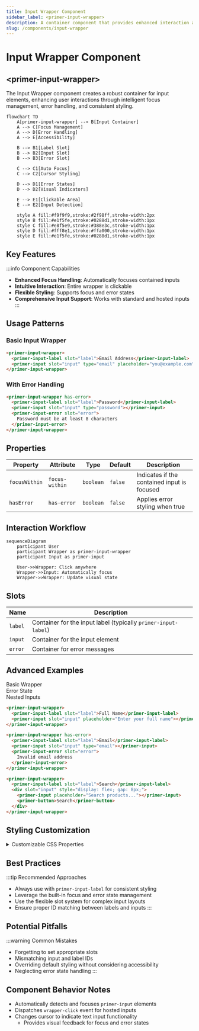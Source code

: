 ```yaml
---
title: Input Wrapper Component
sidebar_label: <primer-input-wrapper>
description: A container component that provides enhanced interaction and styling for input elements.
slug: /components/input-wrapper
---
```


# Input Wrapper Component
## \<primer-input-wrapper\>

The Input Wrapper component creates a robust container for input elements, enhancing user interactions through intelligent focus management, error handling, and consistent styling.

```mermaid
flowchart TD
    A[primer-input-wrapper] --> B[Input Container]
    A --> C[Focus Management]
    A --> D[Error Handling]
    A --> E[Accessibility]
    
    B --> B1[Label Slot]
    B --> B2[Input Slot]
    B --> B3[Error Slot]
    
    C --> C1[Auto Focus]
    C --> C2[Cursor Styling]
    
    D --> D1[Error States]
    D --> D2[Visual Indicators]
    
    E --> E1[Clickable Area]
    E --> E2[Input Detection]
    
    style A fill:#f9f9f9,stroke:#2f98ff,stroke-width:2px
    style B fill:#e1f5fe,stroke:#0288d1,stroke-width:1px
    style C fill:#e8f5e9,stroke:#388e3c,stroke-width:1px
    style D fill:#fff8e1,stroke:#ffa000,stroke-width:1px
    style E fill:#e1f5fe,stroke:#0288d1,stroke-width:1px
```

## Key Features

:::info Component Capabilities
- **Enhanced Focus Handling**: Automatically focuses contained inputs
- **Intuitive Interaction**: Entire wrapper is clickable
- **Flexible Styling**: Supports focus and error states
- **Comprehensive Input Support**: Works with standard and hosted inputs
  :::

## Usage Patterns

### Basic Input Wrapper

```html
<primer-input-wrapper>
  <primer-input-label slot="label">Email Address</primer-input-label>
  <primer-input slot="input" type="email" placeholder="you@example.com"></primer-input>
</primer-input-wrapper>
```

### With Error Handling

```html
<primer-input-wrapper has-error>
  <primer-input-label slot="label">Password</primer-input-label>
  <primer-input slot="input" type="password"></primer-input>
  <primer-input-error slot="error">
    Password must be at least 8 characters
  </primer-input-error>
</primer-input-wrapper>
```

## Properties

| Property      | Attribute      | Type      | Default | Description                                 |
|---------------|----------------|-----------|---------|---------------------------------------------|
| `focusWithin` | `focus-within` | `boolean` | `false` | Indicates if the contained input is focused |
| `hasError`    | `has-error`    | `boolean` | `false` | Applies error styling when true             |

## Interaction Workflow

```mermaid
sequenceDiagram
    participant User
    participant Wrapper as primer-input-wrapper
    participant Input as primer-input
    
    User->>Wrapper: Click anywhere
    Wrapper->>Input: Automatically focus
    Wrapper->>Wrapper: Update visual state
```

## Slots

| Name    | Description                                           |
|---------|-------------------------------------------------------|
| `label` | Container for the input label (typically `primer-input-label`) |
| `input` | Container for the input element                       |
| `error` | Container for error messages                          |

## Advanced Examples

<div class="tabs-container">
<div class="tabs">
<div class="tab basic active">Basic Wrapper</div>
<div class="tab error">Error State</div>
<div class="tab nested">Nested Inputs</div>
</div>

<div class="tab-content basic active">

```html
<primer-input-wrapper>
  <primer-input-label slot="label">Full Name</primer-input-label>
  <primer-input slot="input" placeholder="Enter your full name"></primer-input>
</primer-input-wrapper>
```
</div>

<div class="tab-content error">

```html
<primer-input-wrapper has-error>
  <primer-input-label slot="label">Email</primer-input-label>
  <primer-input slot="input" type="email"></primer-input>
  <primer-input-error slot="error">
    Invalid email address
  </primer-input-error>
</primer-input-wrapper>
```
</div>

<div class="tab-content nested">

```html
<primer-input-wrapper>
  <primer-input-label slot="label">Search</primer-input-label>
  <div slot="input" style="display: flex; gap: 8px;">
    <primer-input placeholder="Search products..."></primer-input>
    <primer-button>Search</primer-button>
  </div>
</primer-input-wrapper>
```
</div>
</div>

## Styling Customization

<details>
<summary>Customizable CSS Properties</summary>

| Property                                   | Description                             |
|--------------------------------------------|-----------------------------------------|
| `--primer-color-border-outlined-focus`     | Border color when focused               |
| `--primer-color-border-outlined-error`     | Border color when in error state        |
| `--primer-color-background-outlined-error` | Background color when in error state    |
| `--primer-space-xsmall`                    | Spacing between wrapper elements        |
| `--primer-space-medium`                    | Internal padding of the input container |
| `--primer-radius-small`                    | Border radius for the input container   |
</details>

## Best Practices

:::tip Recommended Approaches
- Always use with `primer-input-label` for consistent styling
- Leverage the built-in focus and error state management
- Use the flexible slot system for complex input layouts
- Ensure proper ID matching between labels and inputs
  :::

## Potential Pitfalls

:::warning Common Mistakes
- Forgetting to set appropriate slots
- Mismatching input and label IDs
- Overriding default styling without considering accessibility
- Neglecting error state handling
  :::

## Component Behavior Notes

- Automatically detects and focuses `primer-input` elements
- Dispatches `wrapper-click` event for hosted inputs
- Changes cursor to indicate text input functionality
  - Provides visual feedback for focus and error states
